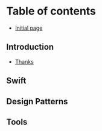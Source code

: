 # Table of contents

* [Initial page](README.md)

## Introduction

* [Thanks](untitled.md)

## Swift

## Design Patterns

## Tools


